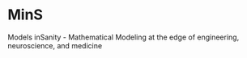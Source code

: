 # MinS
Models inSanity - Mathematical Modeling at the edge of engineering, neuroscience, and medicine
